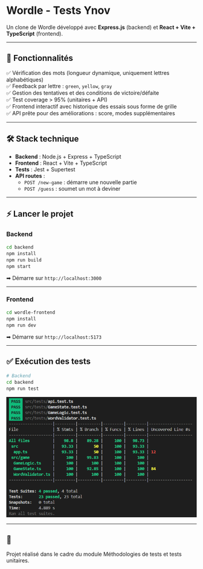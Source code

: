 # Wordle - Tests Ynov

Un clone de Wordle développé avec **Express.js** (backend) et **React + Vite + TypeScript** (frontend).

---

## 🚀 Fonctionnalités

✅ Vérification des mots (longueur dynamique, uniquement lettres alphabétiques)  
✅ Feedback par lettre : `green`, `yellow`, `gray`  
✅ Gestion des tentatives et des conditions de victoire/défaite  
✅ Test coverage > 95% (unitaires + API)  
✅ Frontend interactif avec historique des essais sous forme de grille  
✅ API prête pour des améliorations : score, modes supplémentaires

---

## 🛠️ Stack technique

- **Backend** : Node.js + Express + TypeScript
- **Frontend** : React + Vite + TypeScript
- **Tests** : Jest + Supertest
- **API routes** :
  - `POST /new-game` : démarre une nouvelle partie
  - `POST /guess` : soumet un mot à deviner

---

## ⚡ Lancer le projet

### Backend

```bash
cd backend
npm install
npm run build
npm start
```

➡ Démarre sur `http://localhost:3000`

---

### Frontend

```bash
cd wordle-frontend
npm install
npm run dev
```

➡ Démarre sur `http://localhost:5173`

---

## ✅ Exécution des tests

```bash
# Backend
cd backend
npm run test
```

![Tests result](images/test-coverage.png)

---

## 🌟

Projet réalisé dans le cadre du module Méthodologies de tests et tests unitaires.
